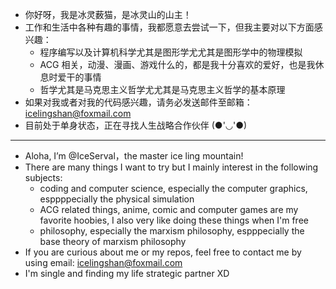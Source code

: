 - 你好呀，我是冰灵薮猫，是冰灵山的山主！
- 工作和生活中各种有趣的事情，我都愿意去尝试一下，但我主要对以下方面感兴趣：
  - 程序编写以及计算机科学尤其是图形学尤尤其是图形学中的物理模拟
  - ACG 相关，动漫、漫画、游戏什么的，都是我十分喜欢的爱好，也是我休息时爱干的事情
  - 哲学尤其是马克思主义哲学尤尤其是马克思主义哲学的基本原理
- 如果对我或者对我的代码感兴趣，请务必发送邮件至邮箱：icelingshan@foxmail.com
- 目前处于单身状态，正在寻找人生战略合作伙伴 (●'◡'●)

---

- Aloha, I’m @IceServal，the master ice ling mountain!
- There are many things I want to try but I mainly interest in the following subjects:
  - coding and computer science, especially the computer graphics, esppppecially the physical simulation
  - ACG related things, anime, comic and computer games are my favorite hoobies, I also very like doing these things when I'm free
  - philosophy, especially the marxism philosophy, espppecially the base theory of marxism philosophy
- If you are curious about me or my repos, feel free to contact me by using email: icelingshan@foxmail.com
- I'm single and finding my life strategic partner XD

<!---
IceServal/IceServal is a ✨ special ✨ repository because its `README.md` (this file) appears on your GitHub profile.
You can click the Preview link to take a look at your changes.
--->
